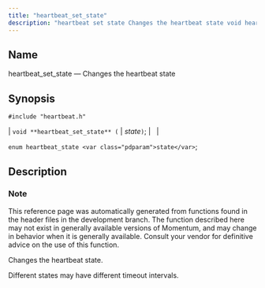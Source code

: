 ```yaml
---
title: "heartbeat_set_state"
description: "heartbeat set state Changes the heartbeat state void heartbeat set state state enum heartbeat state state This reference page was automatically generated from functions found in the header files in the development branch The function described here may not exist in generally available versions of Momentum and may change in..."
---
```


<a name="apis.heartbeat_set_state"></a> 
## Name

heartbeat_set_state — Changes the heartbeat state

## Synopsis

`#include "heartbeat.h"`

| `void **heartbeat_set_state** (` | <var class="pdparam">state</var>`)`; |   |

`enum heartbeat_state <var class="pdparam">state</var>`;<a name="idp49891696"></a> 
## Description

### Note

This reference page was automatically generated from functions found in the header files in the development branch. The function described here may not exist in generally available versions of Momentum, and may change in behavior when it is generally available. Consult your vendor for definitive advice on the use of this function.

Changes the heartbeat state.

Different states may have different timeout intervals.